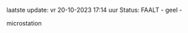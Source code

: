 laatste update: 
vr 20-10-2023 17:14   uur 
Status: FAALT - geel - 
<div class="service Y">microstation</div>